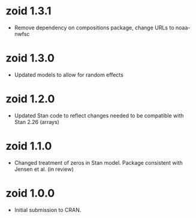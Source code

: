# zoid 1.3.1

* Remove dependency on compositions package, change URLs to noaa-nwfsc

# zoid 1.3.0

* Updated models to allow for random effects

# zoid 1.2.0

* Updated Stan code to reflect changes needed to be compatible with Stan 2.26 (arrays)

# zoid 1.1.0

* Changed treatment of zeros in Stan model. Package consistent with Jensen et al. (in review)

# zoid 1.0.0

* Initial submission to CRAN.
